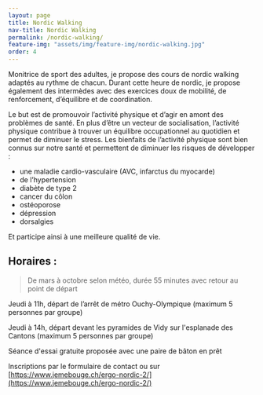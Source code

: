 ```yaml
---
layout: page
title: Nordic Walking
nav-title: Nordic Walking
permalink: /nordic-walking/
feature-img: "assets/img/feature-img/nordic-walking.jpg"
order: 4
---
```


Monitrice de sport des adultes, je propose des cours de nordic walking adaptés au rythme de chacun. Durant cette heure de nordic, je propose également des intermèdes avec des exercices doux de mobilité, de renforcement, d’équilibre et de coordination.

Le but est de promouvoir l’activité physique et d’agir en amont des problèmes de santé. En plus d’être un vecteur de socialisation, l’activité physique contribue à trouver un équilibre occupationnel au quotidien et permet de diminuer le stress. 
Les bienfaits de l’activité physique sont bien connus sur notre santé et permettent de diminuer les risques de développer :
- une maladie cardio-vasculaire (AVC, infarctus du myocarde)
- de l’hypertension
- diabète de type 2
- cancer du côlon
- ostéoporose
- dépression
- dorsalgies	

Et participe ainsi à une meilleure qualité de vie.

## Horaires : 

> De mars à octobre selon météo, durée 55 minutes avec retour au point de départ

Jeudi à 11h, départ de l’arrêt de métro Ouchy-Olympique (maximum 5 personnes par groupe)

Jeudi à 14h, départ devant les pyramides de Vidy sur l'esplanade des Cantons (maximum 5 personnes par groupe)

Séance d'essai gratuite proposée avec une paire de bâton en prêt

Inscriptions par le formulaire de contact ou sur [https://www.jemebouge.ch/ergo-nordic-2/](https://www.jemebouge.ch/ergo-nordic-2/)